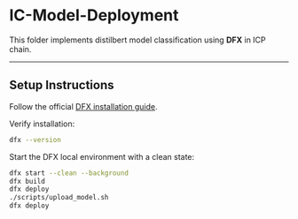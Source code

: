 # IC-Model-Deployment

This folder implements distilbert model classification  using **DFX**  in ICP chain.

---

## **Setup Instructions**


Follow the official [DFX installation guide](https://internetcomputer.org/docs/current/developer-docs/quickstart/local-quickstart#step-1-install-dfx).

Verify installation:
```bash
dfx --version
```

Start the DFX local environment with a clean state:

```bash
dfx start --clean --background
dfx build
dfx deploy
./scripts/upload_model.sh
dfx deploy
```

